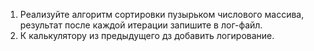1. Реализуйте алгоритм сортировки пузырьком числового массива, результат после каждой итерации запишите в лог-файл.
2. К калькулятору из предыдущего дз добавить логирование.